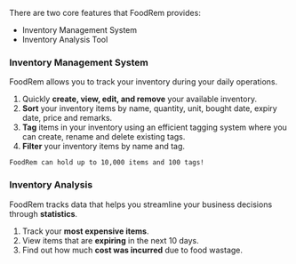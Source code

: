 <!-- markdownlint-disable-file first-line-h1 -->
There are two core features that FoodRem provides:

* Inventory Management System
* Inventory Analysis Tool

<!-- TODO: Add links to e.g. name, bought date, expiry date, etc. -->

### Inventory Management System

FoodRem allows you to track your inventory during your daily operations.

1. Quickly **create, view, edit, and remove** your available inventory.
1. **Sort** your inventory items by name, quantity, unit, bought date, expiry date, price and remarks.
1. **Tag** items in your inventory using an efficient tagging system where you can create, rename and delete existing tags.
1. **Filter** your inventory items by name and tag.

```warning
FoodRem can hold up to 10,000 items and 100 tags!
```

### Inventory Analysis

FoodRem tracks data that helps you streamline your business decisions through **statistics**.

1. Track your **most expensive items**.
1. View items that are **expiring** in the next 10 days.
1. Find out how much **cost was incurred** due to food wastage.
